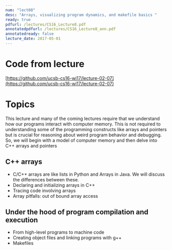 ```yaml
---
num: "lect08"
desc: "Arrays, visualizing program dynamics, and makefile basics "
ready: true
pdfurl: /lectures/CS16_Lecture8.pdf
annotatedpdfurl: /lectures/CS16_Lecture8_ann.pdf
annotatedready: false
lecture_date: 2017-05-01 
---
```

# Code from lecture
[https://github.com/ucsb-cs16-wi17/lecture-02-07](https://github.com/ucsb-cs16-wi17/lecture-02-07)

# Topics
This lecture and many of the coming lectures require that we understand how our programs interact with computer memory. This is not required to understanding some of the programming constructs like arrays and pointers but is crucial for reasoning about weird program behavior and debugging. So, we will begin with a model of computer memory and then delve into C++ arrays and pointers

## C++ arrays
* C/C++ arrays are like lists in Python and Arrays in Java. We will discuss the differences between these.
* Declaring and initializing arrays in C++
* Tracing code involving arrays
* Array pitfalls: out of bound array access



## Under the hood of program compilation and execution
* From high-level programs to machine code
* Creating object files and linking programs with g++
* Makefiles

 









